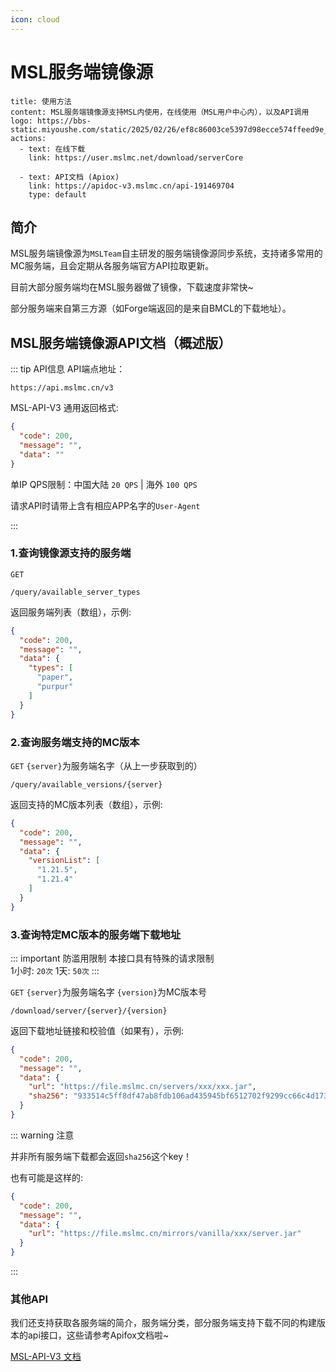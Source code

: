 ```yaml
---
icon: cloud
---
```

# MSL服务端镜像源
```component VPBanner
title: 使用方法
content: MSL服务端镜像源支持MSL内使用，在线使用（MSL用户中心内），以及API调用
logo: https://bbs-static.miyoushe.com/static/2025/02/26/ef8c86003ce5397d98ecce574ffeed9e_5817017236091018001.png
actions:
  - text: 在线下载
    link: https://user.mslmc.net/download/serverCore
    
  - text: API文档 (Apiox)
    link: https://apidoc-v3.mslmc.cn/api-191469704
    type: default
```

## 简介

MSL服务端镜像源为`MSLTeam`自主研发的服务端镜像源同步系统，支持诸多常用的MC服务端，且会定期从各服务端官方API拉取更新。  

目前大部分服务端均在MSL服务器做了镜像，下载速度非常快~

部分服务端来自第三方源（如Forge端返回的是来自BMCL的下载地址）。

## MSL服务端镜像源API文档（概述版）

::: tip API信息
API端点地址：

```
https://api.mslmc.cn/v3
```
MSL-API-V3 通用返回格式:
```json
{
  "code": 200,
  "message": "",
  "data": ""
}
```

单IP QPS限制：中国大陆  `20 QPS` | 海外 `100 QPS`

请求API时请带上含有相应APP名字的`User-Agent`

:::

### 1.查询镜像源支持的服务端

`GET`

```
/query/available_server_types
```

返回服务端列表（数组），示例:

```json
{
  "code": 200,
  "message": "",
  "data": {
    "types": [
      "paper",
      "purpur"
    ]
  }
}
```

### 2.查询服务端支持的MC版本

`GET` `{server}`为服务端名字（从上一步获取到的）

```
/query/available_versions/{server}
```

返回支持的MC版本列表（数组），示例:

```json
{
  "code": 200,
  "message": "",
  "data": {
    "versionList": [
      "1.21.5",
      "1.21.4"
    ]
  }
}
```

### 3.查询特定MC版本的服务端下载地址
::: important 防滥用限制
本接口具有特殊的请求限制  
1小时: `20次`
1天: `50次`
:::

`GET` `{server}`为服务端名字 `{version}`为MC版本号

```
/download/server/{server}/{version}
```

返回下载地址链接和校验值（如果有），示例:

```json
{
  "code": 200,
  "message": "",
  "data": {
    "url": "https://file.mslmc.cn/servers/xxx/xxx.jar",
    "sha256": "933514c5ff8df47ab8fdb106ad435945bf6512702f9299cc66c4d173a1b7062x"
  }
}
```

::: warning 注意

并非所有服务端下载都会返回`sha256`这个key！

也有可能是这样的:

```json
{
  "code": 200,
  "message": "",
  "data": {
    "url": "https://file.mslmc.cn/mirrors/vanilla/xxx/server.jar"
  }
}
```

:::

### 其他API

我们还支持获取各服务端的简介，服务端分类，部分服务端支持下载不同的构建版本的api接口，这些请参考Apifox文档啦~

[MSL-API-V3 文档](https://apidoc-v3.mslmc.cn/api-191469704)